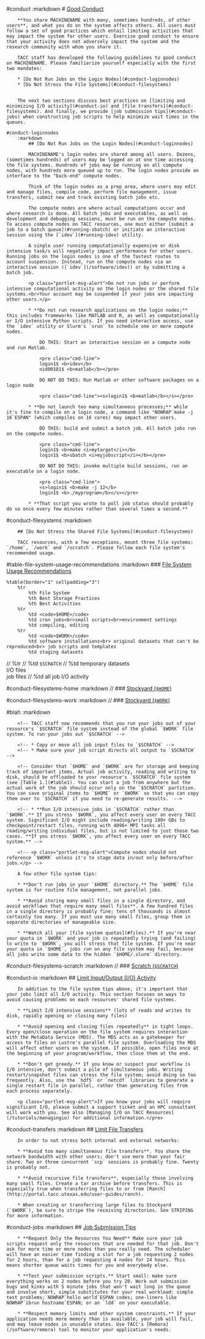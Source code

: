 #conduct
	:markdown
		# [Good Conduct](#conduct)

		**You share MACHINENAME with many, sometimes hundreds, of other users**, and what you do on the system affects others. All users must follow a set of good practices which entail limiting activities that may impact the system for other users. Exercise good conduct to ensure that your activity does not adversely impact the system and the research community with whom you share it. 

		TACC staff has developed the following guidelines to good conduct on MACHINENAME. Please familiarize yourself especially with the first two mandates:

		* [Do Not Run Jobs on the Login Nodes](#conduct-loginnodes)
		* [Do Not Stress the File Systems](#conduct-filesystems)


		The next two sections discuss best practices on [limiting and minimizing I/O activity](#conduct-io) and [file transfers](#conduct-filesystems). And finally, we provide [job submission tips](#conduct-jobs) when constructing job scripts to help minimize wait times in the queues.  

	#conduct-loginnodes
		:markdown
			## [Do Not Run Jobs on the Login Nodes](#conduct-loginnodes)

			MACHINENAME's login nodes are shared among all users. Dozens, (sometimes hundreds) of users may be logged on at one time accessing the file systems. Hundreds of jobs may be running on all compute nodes, with hundreds more queued up to run. The login nodes provide an interface to the "back-end" compute nodes. 

			Think of the login nodes as a prep area, where users may edit and manage files, compile code, perform file management, issue transfers, submit new and track existing batch jobs etc. 

			The compute nodes are where actual computations occur and where research is done. All batch jobs and executables, as well as development and debugging sessions, must be run on the compute nodes. To access compute nodes on TACC resources, one must either [submit a job to a batch queue](#running-sbatch) or initiate an interactive session using the [`idev`](#running-idev) utility. 

			A single user running computationally expensive or disk intensive task/s will negatively impact performance for other users. Running jobs on the login nodes is one of the fastest routes to account suspension. Instead, run on the compute nodes via an interactive session ([`idev`](/software/idev)) or by submitting a batch job.

			<p class="portlet-msg-alert">Do not run jobs or perform intensive computational activity on the login nodes or the shared file systems.<br>Your account may be suspended if your jobs are impacting other users.</p> 

			* **Do not run research applications on the login nodes;** this includes frameworks like MATLAB and R, as well as computationally or I/O intensive Python scripts. If you need interactive access, use the `idev` utility or Slurm's `srun` to schedule one or more compute nodes.

				DO THIS: Start an interactive session on a compute node and run Matlab.
	
				<pre class="cmd-line">
				login1$ <b>idev</b>
				nid00181$ <b>matlab</b></pre>
	
				DO NOT DO THIS: Run Matlab or other software packages on a login node

				<pre class="cmd-line"><s>login1$ <b>matlab</b></s></pre>

			* **Do not launch too many simultaneous processes;** while it's fine to compile on a login node, a command like "NOWRAP`make -j 16`ESPAN" (which compiles on 16 cores) may impact other users.

				DO THIS: build and submit a batch job. All batch jobs run on the compute nodes.
	
				<pre class="cmd-line">
				login1$ <b>make <i>mytarget</i></b>
				login1$ <b>sbatch <i>myjobscript</i></b></pre>
		
				DO NOT DO THIS: invoke multiple build sessions, run an executable on a login node.
	
				<pre class="cmd-line">
				<s>login1$ <b>make -j 12</b>
				login1$ <b>./myprogram</b></s></pre>

			* **That script you wrote to poll job status should probably do so once every few minutes rather than several times a second.**


#conduct-filesystems
	:markdown

		## [Do Not Stress the Shared File Systems](#conduct-filesystems)

		TACC resources, with a few exceptions, mount three file systems: `/home`, `/work` and `/scratch`. Please follow each file system's recommended usage.

#table-file-system-usage-recommendations
	:markdown
		### [File System Usage Recommendations](#table-file-system-usage-recommendations)

	%table(border="1" cellpadding="3")
		%tr
			%th File System
			%th Best Storage Practices
			%th Best Activities
		%tr
			%td <code>$HOME</code>
			%td cron jobs<br>small scripts<br>environment settings 
			%td compiling, editing
		%tr 
			%td <code>$WORK</code>
			%td software installations<br> original datasets that can't be reproduced<br> job scripts and templates
			%td staging datasets
//		%tr 
//			%td <code>$SCRATCH</code>
//			%td temporary datasets<br>I/O files<br>job files
//			%td all job I/O activity

#conduct-filesystems-home
	:markdown
//		### [Stockyard (`$HOME`)](#conduct-filesystems-home)

#conduct-filesystems-work
	:markdown
//		### [Stockyard (`$WORK`)](#conduct-filesystems-work)
	
#blah
	:markdown
		<!-- The TACC Global Shared File System, Stockyard, is mounted on most TACC HPC resources as the `/work` (`$WORK`) directory. This file system is accessible to all TACC users, and therefore experiences a lot of I/O activity (reading and writing to disk, opening and closing files) as users run their jobs, read and generate data including intermediate and checkpointing files. As TACC adds more users, the stress on the `$WORK` file system is increasing to the extent that TACC staff is now recommending new job submission guidelines in order to reduce stress and I/O on Stockyard. -->

		<!-- TACC staff now recommends that you run your jobs out of your resource's `$SCRATCH` file system instead of the global `$WORK` file system. To run your jobs out `$SCRATCH` -->

		<!-- * Copy or move all job input files to `$SCRATCH` -->
		<!-- * Make sure your job script directs all output to `$SCRATCH`  -->

		<!-- Consider that `$HOME` and `$WORK` are for storage and keeping track of important items. Actual job activity, reading and writing to disk, should be offloaded to your resource's `$SCRATCH` file system (see [Table 1.](#table1). You can start a job from anywhere but the actual work of the job should occur only on the `$SCRATCH` partition. You can save original items to `$HOME` or `$WORK` so that you can copy them over to `$SCRATCH` if you need to re-generate results.  -->

		<!-- * **Run I/O intensive jobs in `$SCRATCH` rather than `$WORK`.** If you stress `$WORK`, you affect every user on every TACC system. Significant I/O might include reading/writing 100+ GBs to checkpoint/restart files, running with 4096+ MPI tasks all reading/writing individual files, but is not limited to just those two cases. **If you stress `$WORK`, you affect every user on every TACC system.** -->

		<!-- <p class="portlet-msg-alert">Compute nodes should not reference `$WORK` unless it's to stage data in/out only before/after jobs.</p> -->

		A few other file system tips:

		* **Don't run jobs in your `$HOME` directory.** The `$HOME` file system is for routine file management, not parallel jobs.

		* **Avoid storing many small files in a single directory, and avoid workflows that require many small files**. A few hundred files in a single directory is probably fine; tens of thousands is almost certainly too many. If you must use many small files, group them in separate directories of manageable size.

		* **Watch all your [file system quotas](#files).** If you're near your quota in `$WORK` and your job is repeatedly trying (and failing) to write to `$WORK`, you will stress that file system. If you're near your quota in `$HOME`, jobs run on any file system may fail, because all jobs write some data to the hidden `$HOME/.slurm` directory.

#conduct-filesystems-scratch
	:markdown
//		### [Scratch (`$SCRATCH`)](#conduct-filesystems-scratch)


#conduct-io
	:markdown
		## [Limit Input/Output (I/O) Activity](#io)

		In addition to the file system tips above, it's important that your jobs limit all I/O activity. This section focuses on ways to avoid causing problems on each resources' shared file systems. 

		* **Limit I/O intensive sessions** (lots of reads and writes to disk, rapidly opening or closing many files)

		* **Avoid opening and closing files repeatedly** in tight loops. Every open/close operation on the file system requires interaction with the MetaData Service (MDS). The MDS acts as a gatekeeper for access to files on Lustre's parallel file system. Overloading the MDS will affect other users on the system. If possible, open files once at the beginning of your program/workflow, then close them at the end.

		* **Don't get greedy.** If you know or suspect your workflow is I/O intensive, don't submit a pile of simultaneous jobs. Writing restart/snapshot files can stress the file system; avoid doing so too frequently. Also, use the `hdf5` or `netcdf` libraries to generate a single restart file in parallel, rather than generating files from each process separately.

		<p class="portlet-msg-alert">If you know your jobs will require significant I/O, please submit a support ticket and an HPC consultant will work with you. See also [Managing I/O on TACC Resources](/tutorials/managingio) for additional information.</pre>

#conduct-transfers
	:markdown
		## [Limit File Transfers](#conduct-filetransfers)

		In order to not stress both internal and external networks:

		* **Avoid too many simultaneous file transfers**. You share the network bandwidth with other users; don't use more than your fair share. Two or three concurrent `scp` sessions is probably fine. Twenty is probably not.

		* **Avoid recursive file transfers**, especially those involving many small files. Create a tar archive before transfers. This is especially true when transferring files to or from [Ranch](http://portal.tacc.utexas.edu/user-guides/ranch).

		* When creating or transferring large files to Stockyard (`$WORK`), be sure to stripe the receiving directories. See STRIPING for more information.


#conduct-jobs
	:markdown
		## [Job Submission Tips](#conduct-jobs)

		* **Request Only the Resources You Need** Make sure your job scripts request only the resources that are needed for that job. Don't ask for more time or more nodes than you really need. The scheduler will have an easier time finding a slot for a job requesting 2 nodes for 2 hours, than for a job requesting 4 nodes for 24 hours. This means shorter queue waits times for you and everybody else.

		* **Test your submission scripts.** Start small: make sure everything works on 2 nodes before you try 20. Work out submission bugs and kinks with 5 minute jobs that won't wait long in the queue and involve short, simple substitutes for your real workload: simple test problems; NOWRAP`hello world`ESPAN codes; one-liners like NOWRAP`ibrun hostname`ESPAN; or an `ldd` on your executable.

		* **Respect memory limits and other system constraints.** If your application needs more memory than is available, your job will fail, and may leave nodes in unusable states. Use TACC's [Remora](/software/remora) tool to monitor your application's needs. 

